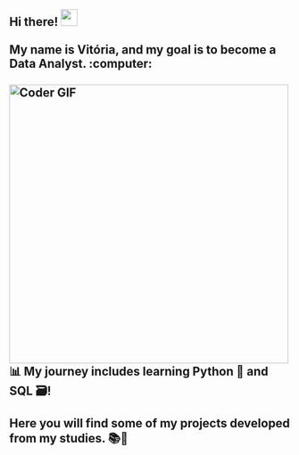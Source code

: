 <h2 align="left">
  Hi there! <img src="https://user-images.githubusercontent.com/42378118/110234147-e3259600-7f4e-11eb-95be-0c4047144dea.gif" width="30" height="30"><br>
  <br> My name is Vitória, and my goal is to become a Data Analyst. :computer:<br>
  <br>
  <img src="https://media1.giphy.com/media/v1.Y2lkPTc5MGI3NjExajV1NHh0Y3B6OHo5bHcxNnhiYXVuZm91Ynd2enp1d2JxOWdybzQ5cCZlcD12MV9pbnRlcm5hbF9naWZfYnlfaWQmY3Q9Zw/26tn33aiTi1jkl6H6/giphy.webp" alt="Coder GIF" width="500" height="500"><br>
  📊 My journey includes learning Python 🐍 and SQL 🗃️!<br><br>
  Here you will find some of my projects developed from my studies. 📚🚀
</h2>
